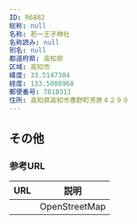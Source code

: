 ```yaml
---
ID: R6882
総称: null
名称: 若一王子神社
名称読み: null
別名: null
都道府県: 高知県
区域: 高知市
緯度: 33.5147304
経度: 133.5088968
郵便番号: 7810311
住所: 高知県高知市春野町芳原４２９９
---
```


## その他

### 参考URL

| URL | 説明          |
| --- | ------------- |
|     | OpenStreetMap |
